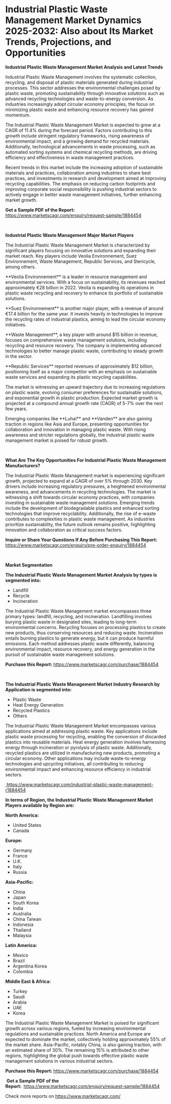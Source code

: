 <p><h1>Industrial Plastic Waste Management Market Dynamics 2025-2032: Also about Its Market Trends, Projections, and Opportunities</h1></p><p><strong>Industrial Plastic Waste Management Market Analysis and Latest Trends</strong></p>
<p><p>Industrial Plastic Waste Management involves the systematic collection, recycling, and disposal of plastic materials generated during industrial processes. This sector addresses the environmental challenges posed by plastic waste, promoting sustainability through innovative solutions such as advanced recycling technologies and waste-to-energy conversion. As industries increasingly adopt circular economy principles, the focus on minimizing plastic waste and enhancing resource recovery has gained momentum.</p><p>The Industrial Plastic Waste Management Market is expected to grow at a CAGR of 11.4% during the forecast period. Factors contributing to this growth include stringent regulatory frameworks, rising awareness of environmental impact, and a growing demand for recycled materials. Additionally, technological advancements in waste processing, such as automated sorting systems and chemical recycling methods, are driving efficiency and effectiveness in waste management practices.</p><p>Recent trends in this market include the increasing adoption of sustainable materials and practices, collaboration among industries to share best practices, and investments in research and development aimed at improving recycling capabilities. The emphasis on reducing carbon footprints and improving corporate social responsibility is pushing industrial sectors to actively engage in better waste management initiatives, further enhancing market growth.</p></p>
<p><strong>Get a Sample PDF of the Report:&nbsp;</strong> <a href="https://www.marketscagr.com/enquiry/request-sample/1884454?utm_campaign=1789&utm_medium=2&utm_source=Github&utm_content=ia&utm_term=13012025&utm_id=industrial-plastic-waste-management">https://www.marketscagr.com/enquiry/request-sample/1884454</a></p>
<p>&nbsp;</p>
<p><strong>Industrial Plastic Waste Management Major Market Players</strong></p>
<p><p>The Industrial Plastic Waste Management Market is characterized by significant players focusing on innovative solutions and expanding their market reach. Key players include Veolia Environnement, Suez Environnement, Waste Management, Republic Services, and Stericycle, among others.</p><p>**Veolia Environnement** is a leader in resource management and environmental services. With a focus on sustainability, its revenues reached approximately €28 billion in 2022. Veolia is expanding its operations in plastic waste recycling and recovery to enhance its portfolio of sustainable solutions.</p><p>**Suez Environnement** is another major player, with a revenue of around €17.4 billion for the same year. It invests heavily in technologies to improve the recycling rates of industrial plastics, aiming to lead the circular economy initiatives. </p><p>**Waste Management**, a key player with around $15 billion in revenue, focuses on comprehensive waste management solutions, including recycling and resource recovery. The company is implementing advanced technologies to better manage plastic waste, contributing to steady growth in the sector.</p><p>**Republic Services** reported revenues of approximately $12 billion, positioning itself as a major competitor with an emphasis on sustainable waste services and expanding its plastic recycling capabilities.</p><p>The market is witnessing an upward trajectory due to increasing regulations on plastic waste, evolving consumer preferences for sustainable solutions, and exponential growth in plastic production. Expected market growth is projected at a compound annual growth rate (CAGR) of 5-7% over the next few years. </p><p>Emerging companies like **Luhai** and **Vanden** are also gaining traction in regions like Asia and Europe, presenting opportunities for collaboration and innovation in managing plastic waste. With rising awareness and stricter regulations globally, the industrial plastic waste management market is poised for robust growth.</p></p>
<p>&nbsp;</p>
<p><strong>What Are The Key Opportunities For Industrial Plastic Waste Management Manufacturers?</strong></p>
<p><p>The Industrial Plastic Waste Management market is experiencing significant growth, projected to expand at a CAGR of over 5% through 2030. Key drivers include increasing regulatory pressures, a heightened environmental awareness, and advancements in recycling technologies. The market is witnessing a shift towards circular economy practices, with companies investing in sustainable waste management solutions. Emerging trends include the development of biodegradable plastics and enhanced sorting technologies that improve recyclability. Additionally, the rise of e-waste contributes to complexities in plastic waste management. As industries prioritize sustainability, the future outlook remains positive, highlighting innovation and collaboration as critical success factors.</p></p>
<p><strong>Inquire or Share Your Questions If Any Before Purchasing This Report:</strong> <a href="https://www.marketscagr.com/enquiry/pre-order-enquiry/1884454?utm_campaign=1789&utm_medium=2&utm_source=Github&utm_content=ia&utm_term=13012025&utm_id=industrial-plastic-waste-management">https://www.marketscagr.com/enquiry/pre-order-enquiry/1884454</a></p>
<p>&nbsp;</p>
<p><strong>Market Segmentation</strong></p>
<p><strong>The Industrial Plastic Waste Management Market Analysis by types is segmented into:</strong></p>
<p><ul><li>Landfill</li><li>Recycle</li><li>Incineration</li></ul></p>
<p><p>The Industrial Plastic Waste Management market encompasses three primary types: landfill, recycling, and incineration. Landfilling involves burying plastic waste in designated sites, leading to long-term environmental concerns. Recycling focuses on processing plastics to create new products, thus conserving resources and reducing waste. Incineration entails burning plastics to generate energy, but it can produce harmful emissions. Each method addresses plastic waste differently, balancing environmental impact, resource recovery, and energy generation in the pursuit of sustainable waste management solutions.</p></p>
<p><strong>Purchase this Report:&nbsp;</strong><a href="https://www.marketscagr.com/purchase/1884454?utm_campaign=1789&utm_medium=2&utm_source=Github&utm_content=ia&utm_term=13012025&utm_id=industrial-plastic-waste-management">https://www.marketscagr.com/purchase/1884454</a></p>
<p>&nbsp;</p>
<p><strong>The Industrial Plastic Waste Management Market Industry Research by Application is segmented into:</strong></p>
<p><ul><li>Plastic Waste</li><li>Heat Energy Generation</li><li>Recycled Plastics</li><li>Others</li></ul></p>
<p><p>The Industrial Plastic Waste Management Market encompasses various applications aimed at addressing plastic waste. Key applications include plastic waste processing for recycling, enabling the conversion of discarded plastics into reusable materials. Heat energy generation involves harnessing energy through incineration or pyrolysis of plastic waste. Additionally, recycled plastics are utilized in manufacturing new products, promoting a circular economy. Other applications may include waste-to-energy technologies and upcycling initiatives, all contributing to reducing environmental impact and enhancing resource efficiency in industrial sectors.</p></p>
<p><a href="https://www.marketscagr.com/industrial-plastic-waste-management-r1884454?utm_campaign=1789&utm_medium=2&utm_source=Github&utm_content=ia&utm_term=13012025&utm_id=industrial-plastic-waste-management">&nbsp;https://www.marketscagr.com/industrial-plastic-waste-management-r1884454</a></p>
<p><strong>In terms of Region, the Industrial Plastic Waste Management Market Players available by Region are:</strong></p>
<p>
    <p> <strong> North America: </strong>
        <ul>
            <li>United States</li>
            <li>Canada</li>
        </ul>
        </p> 
    <p> <strong> Europe: </strong>
        <ul>
            <li>Germany</li>
            <li>France</li>
            <li>U.K.</li>
            <li>Italy</li>
            <li>Russia</li>
        </ul>
        </p> 
    <p> <strong> Asia-Pacific: </strong>
        <ul>
            <li>China</li>
            <li>Japan</li>
            <li>South Korea</li>
            <li>India</li>
            <li>Australia</li>
            <li>China Taiwan</li>
            <li>Indonesia</li>
            <li>Thailand</li>
            <li>Malaysia</li>
        </ul>
        </p> 
    <p> <strong> Latin America: </strong>
        <ul>
            <li>Mexico</li>
            <li>Brazil</li>
            <li>Argentina Korea</li>
            <li>Colombia</li>
        </ul>
        </p> 
    <p> <strong> Middle East & Africa: </strong>
        <ul>
            <li>Turkey</li>
            <li>Saudi</li>
            <li>Arabia</li>
            <li>UAE</li>
            <li>Korea</li>
        </ul>
    </p>
    </p>
<p><p>The Industrial Plastic Waste Management Market is poised for significant growth across various regions, fueled by increasing environmental regulations and sustainable practices. North America and Europe are expected to dominate the market, collectively holding approximately 55% of the market share. Asia-Pacific, notably China, is also gaining traction, with an estimated share of 30%. The remaining 15% is attributed to other regions, highlighting the global push towards effective plastic waste management solutions in various industrial sectors.</p></p>
<p><strong>Purchase this Report: </strong><a href="https://www.marketscagr.com/purchase/1884454?utm_campaign=1789&utm_medium=2&utm_source=Github&utm_content=ia&utm_term=13012025&utm_id=industrial-plastic-waste-management">https://www.marketscagr.com/purchase/1884454</a></p>
<p>&nbsp;<strong>Get a Sample PDF of the Report:&nbsp;&nbsp;</strong><a href="https://www.marketscagr.com/enquiry/request-sample/1884454?utm_campaign=1789&utm_medium=2&utm_source=Github&utm_content=ia&utm_term=13012025&utm_id=industrial-plastic-waste-management">https://www.marketscagr.com/enquiry/request-sample/1884454</a></p>
<p><strong></strong></p>
<p>Check more reports on <a href="https://www.marketscagr.com/?utm_campaign=1789&utm_medium=2&utm_source=Github&utm_content=ia&utm_term=13012025&utm_id=industrial-plastic-waste-management">https://www.marketscagr.com/</a></p>